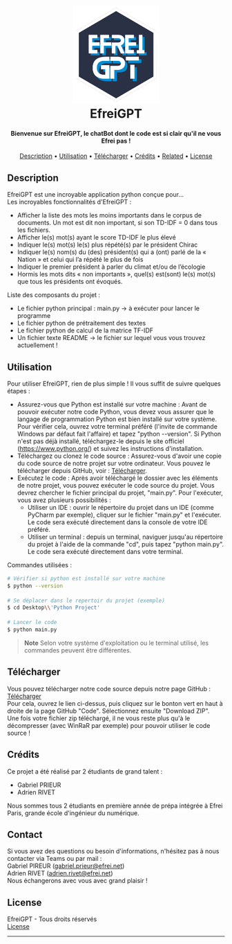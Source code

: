 
<h1 align="center">
  <br>
  <a><img src="images\\logo.png" alt="Markdownify" width="200"></a>
  <br>
  EfreiGPT
  <br>
</h1>

<h4 align="center">Bienvenue sur EfreiGPT, le chatBot dont le code est si clair qu'il ne vous Efrei pas !</h4>

<p align="center">
  <a href="#description">Description</a> •
  <a href="#utilisation">Utilisation</a> •
  <a href="#télécharger">Télécharger</a> •
  <a href="#crédits">Crédits</a> •
  <a href="#related">Related</a> •
  <a href="#license">License</a>
</p>

## Description

EfreiGPT est une incroyable application python conçue pour...
<br>Les incroyables fonctionnalités d'EfreiGPT :
- Afficher la liste des mots les moins importants dans le corpus de documents. Un mot est dit non important,
si son TD-IDF = 0 dans tous les fichiers. 
- Afficher le(s) mot(s) ayant le score TD-IDF le plus élevé 
- Indiquer le(s) mot(s) le(s) plus répété(s) par le président Chirac 
- Indiquer le(s) nom(s) du (des) président(s) qui a (ont) parlé de la « Nation » et celui qui l’a répété le plus de
fois 
- Indiquer le premier président à parler du climat et/ou de l’écologie 
- Hormis les mots dits « non importants », quel(s) est(sont) le(s) mot(s) que tous les présidents ont évoqués.

Liste des composants du projet :
- Le fichier python principal : main.py -> à exécuter pour lancer le programme
- Le fichier python de prétraitement des textes
- Le fichier python de calcul de la matrice TF-IDF
- Un fichier texte README -> le fichier sur lequel vous vous trouvez actuellement !


## Utilisation

Pour utiliser EfreiGPT, rien de plus simple ! Il vous suffit de suivre quelques étapes :
- Assurez-vous que Python est installé sur votre machine : Avant de pouvoir exécuter notre code Python, vous devez vous assurer que le langage de programmation Python est bien installé sur votre système. Pour vérifier cela, ouvrez votre terminal préféré (l'invite de commande Windows par défaut fait l'affaire) et tapez "python --version". Si Python n'est pas déjà installé, téléchargez-le depuis le site officiel (https://www.python.org/) et suivez les instructions d'installation.
- Téléchargez ou clonez le code source : Assurez-vous d'avoir une copie du code source de notre projet sur votre ordinateur. Vous pouvez le télécharger depuis GitHub, voir : <a href="#télécharger">Télécharger</a>.
- Exécutez le code : Après avoir téléchargé le dossier avec les éléments de notre projet, vous pouvez exécuter le code source du projet. Vous devrez chercher le fichier principal du projet, "main.py". Pour l'exécuter, vous avez plusieurs possibilités :
    - Utiliser un IDE : ouvrir le répertoire du projet dans un IDE (comme PyCharm par exemple), cliquer sur le fichier "main.py" et l'exécuter. Le code sera exécuté directement dans la console de votre IDE préféré.
    - Utiliser un terminal : depuis un terminal, naviguer jusqu'au répertoire du projet à l'aide de la commande "cd", puis tapez "python main.py". Le code sera exécuté directement dans votre terminal.

Commandes utilisées :

```bash
# Vérifier si python est installé sur votre machine
$ python --version

# Se déplacer dans le repertoir du projet (exemple)
$ cd Desktop\\'Python Project'

# Lancer le code
$ python main.py
```

> **Note**
> Selon votre système d'exploitation ou le terminal utilisé, les commandes peuvent être différentes.


## Télécharger

Vous pouvez télécharger notre code source depuis notre page GitHub : [Télécharger](https://github.com/Adri1-rvt/pychatbot-prieur-rivet-f) 
<br>Pour cela, ouvrez le lien ci-dessus, puis cliquez sur le bonton vert en haut à droite de la page GitHub "Code". 
Sélectionnez ensuite "Download ZIP". <br>Une fois votre fichier zip téléchargé, il ne vous reste plus qu'à le décompresser (avec WinRaR par exemple) pour pouvoir utiliser le code source !


## Crédits

Ce projet a été réalisé par 2 étudiants de grand talent :
- Gabriel PRIEUR
- Adrien RIVET

Nous sommes tous 2 étudiants en première année de prépa intégrée à Efrei Paris, grande école d'ingénieur du numérique.

## Contact
Si vous avez des questions ou besoin d'informations, n'hésitez pas à nous contacter via Teams ou par mail :<br>
Gabriel PIREUR (gabriel.prieur@efrei.net)<br>
Adrien RIVET (adrien.rivet@efrei.net)<br>
Nous échangerons avec vous avec grand plaisir !

## License

EfreiGPT - Tous droits réservés<br>
<a href="LICENSE.txt">License</a> 



---
